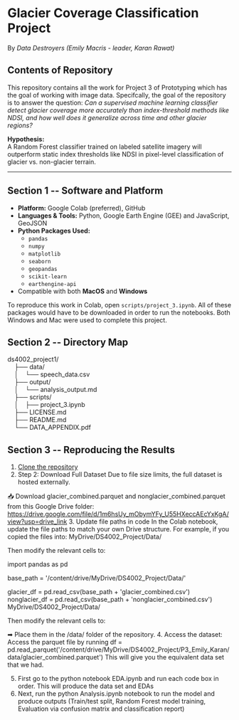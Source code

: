 # Glacier Coverage Classification Project

By _Data Destroyers (Emily Macris - leader, Karan Rawat)_



## Contents of Repository
This repository contains all the work for Project 3 of Prototyping which has the goal of working with image data. Specifcally, the goal of the repository is to answer the question: 
_Can a supervised machine learning classifier detect glacier coverage more accurately than index-threshold methods like NDSI, and how well does it generalize across time and other glacier regions?_<br>

**Hypothesis:**  
A Random Forest classifier trained on labeled satellite imagery will outperform static index thresholds like NDSI in pixel-level classification of glacier vs. non-glacier terrain.

---



## Section 1 -- Software and Platform
- **Platform:** Google Colab (preferred), GitHub
- **Languages & Tools:** Python, Google Earth Engine (GEE) and JavaScript, GeoJSON
- **Python Packages Used:**
  - `pandas`
  - `numpy`
  - `matplotlib`
  - `seaborn`
  - `geopandas`
  - `scikit-learn`
  - `earthengine-api`
- Compatible with both **MacOS** and **Windows**

To reproduce this work in Colab, open `scripts/project_3.ipynb`.
All of these packages would have to be downloaded in order to run the notebooks. Both Windows and Mac were used to complete this project. 

## Section 2 -- Directory Map
ds4002_project1/<br>
&nbsp;&nbsp;&nbsp;&nbsp;├── data/<br>
&nbsp;&nbsp;&nbsp;&nbsp;│&nbsp;&nbsp;&nbsp;&nbsp;└── speech_data.csv<br>
&nbsp;&nbsp;&nbsp;&nbsp;├── output/<br>
&nbsp;&nbsp;&nbsp;&nbsp;│&nbsp;&nbsp;&nbsp;&nbsp;└── analysis_output.md<br>
&nbsp;&nbsp;&nbsp;&nbsp;├── scripts/<br>
&nbsp;&nbsp;&nbsp;&nbsp;│&nbsp;&nbsp;&nbsp;&nbsp;├── project_3.ipynb<br>
&nbsp;&nbsp;&nbsp;&nbsp;├── LICENSE.md<br>
&nbsp;&nbsp;&nbsp;&nbsp;├── README.md<br>
&nbsp;&nbsp;&nbsp;&nbsp;└── DATA_APPENDIX.pdf<br>



## Section 3 -- Reproducing the Results

1. [Clone the repository](https://github.com/emilymacris/ds4002-project3)
2. Step 2: Download Full Dataset
Due to file size limits, the full dataset is hosted externally.

📥 Download glacier_combined.parquet and nonglacier_combined.parquet from this Google Drive folder: https://drive.google.com/file/d/1m6hsUy_mObymYFy_U55HXeccAEcYxKgA/view?usp=drive_link
3. Update file paths in code
In the Colab notebook, update the file paths to match your own Drive structure.
For example, if you copied the files into:
MyDrive/DS4002_Project/Data/

Then modify the relevant cells to:

import pandas as pd

base_path = '/content/drive/MyDrive/DS4002_Project/Data/'

glacier_df = pd.read_csv(base_path + 'glacier_combined.csv')
nonglacier_df = pd.read_csv(base_path + 'nonglacier_combined.csv')
MyDrive/DS4002_Project/Data/

Then modify the relevant cells to:

➡ Place them in the /data/ folder of the repository.
4. Access the dataset: 
Access the parquet file by running 
df = pd.read_parquet('/content/drive/MyDrive/DS4002_Project/P3_Emily_Karan/data/glacier_combined.parquet')
This will give you the equivalent data set that we had. 

5. First go to the python notebook EDA.ipynb and run each code box in order. This will produce the data set and EDAs
6. Next, run the python Analysis.ipynb notebook to run the model and produce outputs (Train/test split, Random Forest model training, Evaluation via confusion matrix and classification report)
